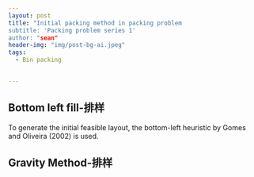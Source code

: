 ```yaml
---
layout: post
title: "Initial packing method in packing problem
subtitle: 'Packing problem series 1'
author: "sean"
header-img: "img/post-bg-ai.jpeg"
tags:
  - Bin packing


---
```




## Bottom left fill-排样

To generate the initial feasible layout, the bottom-left heuristic by Gomes and Oliveira (2002) is used.





## Gravity Method-排样

